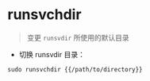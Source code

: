 # runsvchdir

> 变更  `runsvdir` 所使用的默认目录

- 切换 runsvdir 目录：

`sudo runsvchdir {{/path/to/directory}}`

[#]: contributors: ([潘潘]，[Mr. Ren])
